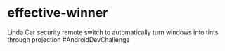 # effective-winner
Linda
Car security remote switch to automatically turn windows into tints through projection
#AndroidDevChallenge
